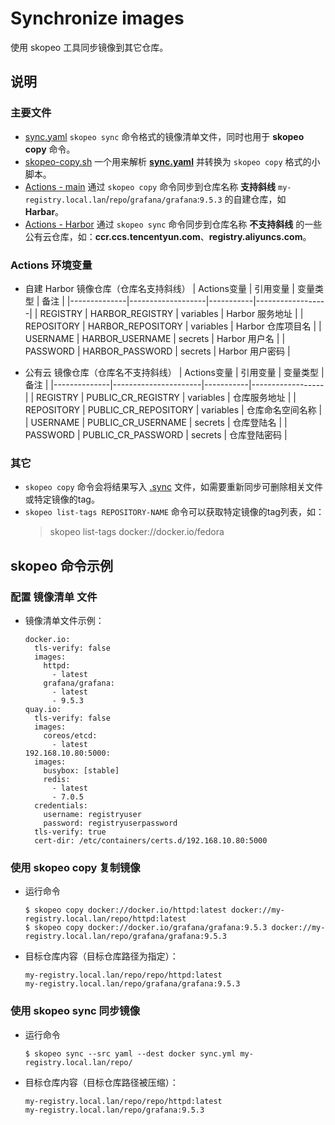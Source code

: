 # Synchronize images
使用 skopeo 工具同步镜像到其它仓库。

## 说明
### 主要文件
- [sync.yaml](images/images.yaml)
  `skopeo sync` 命令格式的镜像清单文件，同时也用于 **skopeo copy** 命令。
- [skopeo-copy.sh](.github/tools/skopeo-copy.sh)
  一个用来解析 **[sync.yaml](images/images.yaml)** 并转换为 `skopeo copy` 格式的小脚本。
- [Actions - main](.github/workflows/main.yaml)
  通过 `skopeo copy` 命令同步到仓库名称 **支持斜线** `my-registry.local.lan`/`repo`/`grafana/grafana`:`9.5.3` 的自建仓库，如 **Harbar**。
- [Actions - Harbor](.github/workflows/main.yaml)
  通过 `skopeo sync` 命令同步到仓库名称 **不支持斜线** 的一些公有云仓库，如：**ccr.ccs.tencentyun.com**、**registry.aliyuncs.com**。

### Actions 环境变量
- 自建 Harbor 镜像仓库（仓库名支持斜线）
  | Actions变量  | 引用变量           | 变量类型   | 备注             |
  |--------------|-------------------|-----------|------------------|
  | REGISTRY     | HARBOR_REGISTRY   | variables | Harbor 服务地址   |
  | REPOSITORY   | HARBOR_REPOSITORY | variables | Harbor 仓库项目名 |
  | USERNAME     | HARBOR_USERNAME   | secrets   | Harbor 用户名     |
  | PASSWORD     | HARBOR_PASSWORD   | secrets   | Harbor 用户密码   |

- 公有云 镜像仓库（仓库名不支持斜线）
  | Actions变量  | 引用变量              | 变量类型   | 备注             |
  |--------------|----------------------|-----------|------------------|
  | REGISTRY     | PUBLIC_CR_REGISTRY   | variables | 仓库服务地址      |
  | REPOSITORY   | PUBLIC_CR_REPOSITORY | variables | 仓库命名空间名称  |
  | USERNAME     | PUBLIC_CR_USERNAME   | secrets   | 仓库登陆名        |
  | PASSWORD     | PUBLIC_CR_PASSWORD   | secrets   | 仓库登陆密码      |

### 其它
- `skopeo copy` 命令会将结果写入 [.sync](images/images.yaml.sync) 文件，如需要重新同步可删除相关文件或特定镜像的tag。
- `skopeo list-tags REPOSITORY-NAME` 命令可以获取特定镜像的tag列表，如：
  > skopeo list-tags docker://docker.io/fedora

## skopeo 命令示例
### 配置 镜像清单 文件
- 镜像清单文件示例：
  ```
  docker.io:
    tls-verify: false
    images:
      httpd:
        - latest
      grafana/grafana:
        - latest
        - 9.5.3
  quay.io:
    tls-verify: false
    images: 
      coreos/etcd:
        - latest
  192.168.10.80:5000:
    images:
      busybox: [stable]
      redis:
        - latest
        - 7.0.5
    credentials:
      username: registryuser
      password: registryuserpassword
    tls-verify: true
    cert-dir: /etc/containers/certs.d/192.168.10.80:5000
  ```

### 使用 skopeo copy 复制镜像
- 运行命令
  ```
  $ skopeo copy docker://docker.io/httpd:latest docker://my-registry.local.lan/repo/httpd:latest
  $ skopeo copy docker://docker.io/grafana/grafana:9.5.3 docker://my-registry.local.lan/repo/grafana/grafana:9.5.3
  ```
- 目标仓库内容（目标仓库路径为指定）：
  ```
  my-registry.local.lan/repo/repo/httpd:latest
  my-registry.local.lan/repo/grafana/grafana:9.5.3
  ```

### 使用 skopeo sync 同步镜像
- 运行命令
  ```
  $ skopeo sync --src yaml --dest docker sync.yml my-registry.local.lan/repo/
  ```
- 目标仓库内容（目标仓库路径被压缩）：
  ```
  my-registry.local.lan/repo/repo/httpd:latest
  my-registry.local.lan/repo/grafana:9.5.3
  ```
